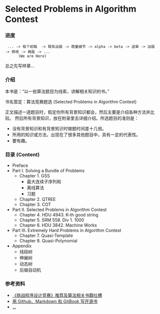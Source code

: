 Selected Problems in Algorithm Contest
======

### 进度
     ... -> 有个初稿  -> 联系出版 -> 商量细节 -> alpha -> beta -> 送审 -> 出版 -> 修改 -> 再版 -> ...
          (We are Here)

总之先写样章...

### 介绍

本书是：“以一些算法题目为线索，讲解相关知识的书。”

书名暂定：算法竞赛题选 (Selected Problems in Algorithm Contest)

正文描述一道题目时，假定你所有背景知识都会，然后主要是介绍各种方法并比较。
然后所有背景知识，放在附录里去详细介绍。所选题目的准则是：
+ 没有背景知识和有背景知识时做题时间差十几倍。
+ 所用的知识或方法，出现在了很多其他题目中，具有一定的代表性。
+ 要有趣。


### 目录 (Content)

- Preface
- Part I. Solving a Bundle of Problems
  + Chapter 1. GSS
    + 最大连续子序列和
    + 离线算法
    + 习题
  + Chapter 2. QTREE
  + Chapter 3. COT
- Part II. Selected Problems in Algorithm Contest
  + Chapter 4. HDU 4943. K-th good string
  + Chapter 5. SRM 558. Div 1. 1000
  + Chapter 6. HDU 3842. Machine Works
- Part III. Extremely Hard Problems in Algorithm Contest 
  + Chapter 7. Quasi-Template
  + Chapter 8. Quasi-Polynomial
- Appendix
  + 线段树
  + 伸展树
  + 动态树
  + 后缀自动机






### 参考资料
- [《挑战程序设计竞赛》推荐及算法相关书籍吐槽](http://blog.watashi.ws/2382/pccb-etc/)
- [用 Github、Markdown 和 GitBook 写开源书](http://my.oschina.net/waylau/blog/355179)
- [...](http://user.qzone.qq.com/251815992/blog/1396717742)


